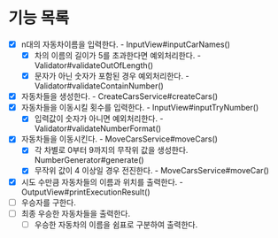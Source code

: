 # 기능 목록
- [x] n대의 자동차이름을 입력한다. - InputView#inputCarNames()
	- [x]  차의 이름의 길이가 5를 초과한다면 예외처리한다. - Validator#validateOutOfLength()
	- [x] 문자가 아닌 숫자가 포함된 경우 예외처리한다. - Validator#validateContainNumber()
- [x] 자동차들을 생성한다. - CreateCarsService#createCars()
- [x] 자동차들을 이동시킬 횟수를 입력한다. - InputView#inputTryNumber()
	- [x] 입력값이 숫자가 아니면 예외처리한다. - Validator#validateNumberFormat()
- [x] 자동차들을 이동시킨다. - MoveCarsService#moveCars()
	- [x] 각 차별로 0부터 9까지의 무작위 값을 생성한다. NumberGenerator#generate()
	- [x] 무작위 값이 4 이상일 경우 전진한다. - MoveCarsService#moveCar()
- [x] 시도 수만큼 자동차들의 이름과 위치를 출력한다. - OutputView#printExecutionResult()
- [ ] 우승자를 구한다.
- [ ] 최종 우승한 자동차들을 출력한다.
	- [ ] 우승한 자동차의 이름을 쉼표로 구분하여 출력한다.